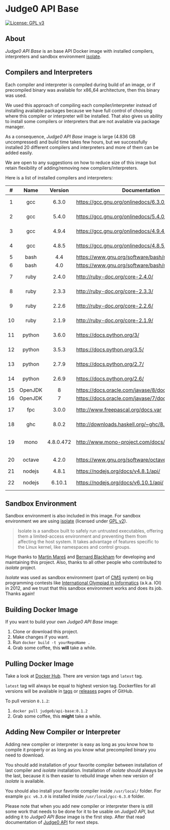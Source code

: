 # Judge0 API Base
[![License: GPL v3](https://img.shields.io/badge/License-GPL%20v3-blue.svg)](http://www.gnu.org/licenses/gpl-3.0)

## About
*Judge0 API Base* is an base API Docker image with installed compilers, interpreters and sandbox environment [isolate](https://github.com/ioi/isolate).

## Compilers and Interpreters
Each compiler and interpreter is compiled during build of an image, or if precompiled binary was available for x86_64 architecture, then this binary was used.

We used this approach of compiling each compiler/interpreter instead of installing available packages because we have full control of choosing where this compiler or interpreter will be installed. That also gives us ability to install some compilers or interpreters that are not available via package manager.

As a consequence, *Judge0 API Base* image is large (4.836 GB uncompressed) and build time takes few hours, but we successfully installed 20 different compilers and interpreters and more of them can be added easily.

We are open to any suggestions on how to reduce size of this image but retain flexibility of adding/removing new compilers/interpreters.

Here is a list of installed compilers and interpreters:

|#|Name|Version|Documentation|Download Link|
|:---:|:---:|:---:|---|---|
|1|gcc|6.3.0|https://gcc.gnu.org/onlinedocs/6.3.0/|http://ftpmirror.gnu.org/gcc/gcc-6.3.0/gcc-6.3.0.tar.bz2|
|2|gcc|5.4.0|https://gcc.gnu.org/onlinedocs/5.4.0/|http://ftpmirror.gnu.org/gcc/gcc-5.4.0/gcc-5.4.0.tar.bz2|
|3|gcc|4.9.4|https://gcc.gnu.org/onlinedocs/4.9.4/|http://ftpmirror.gnu.org/gcc/gcc-4.9.4/gcc-4.9.4.tar.bz2|
|4|gcc|4.8.5|https://gcc.gnu.org/onlinedocs/4.8.5/|http://ftpmirror.gnu.org/gcc/gcc-4.8.5/gcc-4.8.5.tar.bz2|
|5|bash|4.4|https://www.gnu.org/software/bash/manual/bash.html|http://ftpmirror.gnu.org/bash/bash-4.4.tar.gz|
|6|bash|4.0|https://www.gnu.org/software/bash/manual/bash.html|http://ftpmirror.gnu.org/bash/bash-4.0.tar.gz|
|7|ruby|2.4.0|http://ruby-doc.org/core-2.4.0/|https://cache.ruby-lang.org/pub/ruby/ruby-2.4.0.tar.bz2|
|8|ruby|2.3.3|http://ruby-doc.org/core-2.3.3/|https://cache.ruby-lang.org/pub/ruby/ruby-2.3.3.tar.bz2|
|9|ruby|2.2.6|http://ruby-doc.org/core-2.2.6/|https://cache.ruby-lang.org/pub/ruby/ruby-2.2.6.tar.bz2|
|10|ruby|2.1.9|http://ruby-doc.org/core-2.1.9/|https://cache.ruby-lang.org/pub/ruby/ruby-2.1.9.tar.bz2|
|11|python|3.6.0|https://docs.python.org/3/|https://www.python.org/ftp/python/3.6.0/Python-3.6.0.tar.xz|
|12|python|3.5.3|https://docs.python.org/3.5/|https://www.python.org/ftp/python/3.5.3/Python-3.5.3.tar.xz|
|13|python|2.7.9|https://docs.python.org/2.7/|https://www.python.org/ftp/python/2.7.9/Python-2.7.9.tar.xz|
|14|python|2.6.9|https://docs.python.org/2.6/|https://www.python.org/ftp/python/2.6.9/Python-2.6.9.tar.xz|
|15|OpenJDK|8|https://docs.oracle.com/javase/8/docs/api/|http://openjdk.java.net/install/|
|16|OpenJDK|7|https://docs.oracle.com/javase/7/docs/api/|http://openjdk.java.net/install/|
|17|fpc|3.0.0|http://www.freepascal.org/docs.var|ftp://ftp.freepascal.org/fpc/dist/3.0.0/x86_64-linux/fpc-3.0.0.x86_64-linux.tar|
|18|ghc|8.0.2|http://downloads.haskell.org/~ghc/8.0.2/docs/html/|http://downloads.haskell.org/~ghc/8.0.2/ghc-8.0.2-x86_64-deb8-linux.tar.xz|
|19|mono|4.8.0.472|http://www.mono-project.com/docs/|https://download.mono-project.com/sources/mono/mono-4.8.0.472.tar.bz2|
|20|octave|4.2.0|https://www.gnu.org/software/octave/doc/interpreter/|https://ftp.gnu.org/gnu/octave/octave-4.2.0.tar.gz|
|21|nodejs|4.8.1|https://nodejs.org/docs/v4.8.1/api/|https://nodejs.org/dist/v4.8.1/node-v4.8.1.tar.gz|
|22|nodejs|6.10.1|https://nodejs.org/docs/v6.10.1/api/|https://nodejs.org/dist/v6.10.1/node-v6.10.1.tar.gz|

## Sandbox Environment
Sandbox environment is also included in this image. For sandbox environment we are using [isolate](https://github.com/ioi/isolate) (licensed under [GPL v2](https://github.com/ioi/isolate/blob/master/LICENSE)).

>Isolate is a sandbox built to safely run untrusted executables, offering them a limited-access environment and preventing them from affecting the host system. It takes advantage of features specific to the Linux kernel, like namespaces and control groups.

Huge thanks to [Martin Mareš](https://github.com/gollux) and [Bernard Blackham](https://github.com/bblackham) for developing and maintaining this project. Also, thanks to all other people who contributed to *isolate* project.

*Isolate* was used as sandbox environment (part of [CMS](https://github.com/cms-dev/cms) system) on big programming contests like [International Olympiad in Informatics](http://www.ioinformatics.org/index.shtml) (a.k.a. IOI) in 2012, and we trust that this sandbox environment works and does its job. Thanks again!

## Building Docker Image
If you want to build your own *Judge0 API Base* image:

1. Clone or download this project.
2. Make changes if you want.
3. Run `docker build -t yourRepoName .`
4. Grab some coffee, this **will** take a while.

## Pulling Docker Image

Take a look at [Docker Hub](https://hub.docker.com/r/judge0/api-base/tags/). There are version tags and `latest` tag.

`latest` tag will always be equal to highest version tag. Dockerfiles for all versions will be available in [tags](https://github.com/judge0/api-base/tags) or [releases](https://github.com/judge0/api-base/releases) pages of GitHub.

To pull version `0.1.2`:

1. `docker pull judge0/api-base:0.1.2`
2. Grab some coffee, this **might** take a while.

## Adding New Compiler or Interpreter

Adding new compiler or interpreter is easy as long as you know how to compile it properly or as long as you know what precompiled binary you need to download.

You should add installation of your favorite compiler between installation of last compiler and *isolate* installation. Installation of *isolate* should always be the last, because it is then easier to rebuild image when new version of *isolate* is available.

You should also install your favorite compiler inside `/usr/local/` folder. For example `gcc v6.3.0` is installed inside `/usr/local/gcc-6.3.0` folder.

Please note that when you add new compiler or interpreter there is still some work that needs to be done for it to be usable on *Judge0 API*, but adding it to *Judge0 API Base* image is the first step. After that read documentation of [Judge0 API](https://github.com/judge0/api) for next steps.
